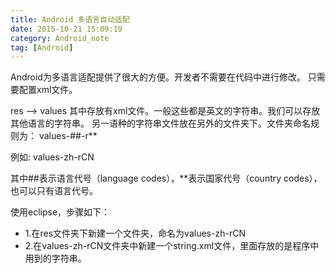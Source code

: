 ```yaml
---
title: Android 多语言自动适配
date: 2015-10-21 15:09:19
category: Android_note
tag: [Android]
---
```



Android为多语言适配提供了很大的方便。开发者不需要在代码中进行修改。
只需要配置xml文件。

res --> values 其中存放有xml文件。一般这些都是英文的字符串。我们可以存放其他语言的字符串。
另一语种的字符串文件放在另外的文件夹下。文件夹命名规则为： values-##-r**

例如: values-zh-rCN

其中##表示语言代号（language codes），**表示国家代号（country codes），也可以只有语言代号。

使用eclipse，步骤如下：
* 1.在res文件夹下新建一个文件夹，命名为values-zh-rCN
* 2.在values-zh-rCN文件夹中新建一个string.xml文件，里面存放的是程序中用到的字符串。
